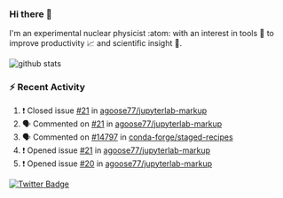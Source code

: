 ### Hi there 👋 

I'm an experimental nuclear physicist :atom: with an interest in tools :wrench: to improve productivity :chart_with_upwards_trend: and scientific insight :telescope:.

![github stats](https://github-readme-stats.vercel.app/api?username=agoose77&show_icons=true&hide_rank=true&hide_title=true&bg_color=30,e76445,904e95&text_color=efe3ec&icon_color=efe3ec)
<!--
**agoose77/agoose77** is a ✨ _special_ ✨ repository because its `README.md` (this file) appears on your GitHub profile.

Here are some ideas to get you started:

- 🔭 I’m currently working on ...
- 🌱 I’m currently learning ...
- 👯 I’m looking to collaborate on ...
- 🤔 I’m looking for help with ...
- 💬 Ask me about ...
- 📫 How to reach me: ...
- 😄 Pronouns: ...
- ⚡ Fun fact: ...
-->

### :zap: Recent Activity
<!--START_SECTION:activity-->
1. ❗️ Closed issue [#21](https://github.com/agoose77/jupyterlab-markup/issues/21) in [agoose77/jupyterlab-markup](https://github.com/agoose77/jupyterlab-markup)
2. 🗣 Commented on [#21](https://github.com/agoose77/jupyterlab-markup/issues/21) in [agoose77/jupyterlab-markup](https://github.com/agoose77/jupyterlab-markup)
3. 🗣 Commented on [#14797](https://github.com/conda-forge/staged-recipes/issues/14797) in [conda-forge/staged-recipes](https://github.com/conda-forge/staged-recipes)
4. ❗️ Opened issue [#21](https://github.com/agoose77/jupyterlab-markup/issues/21) in [agoose77/jupyterlab-markup](https://github.com/agoose77/jupyterlab-markup)
5. ❗️ Opened issue [#20](https://github.com/agoose77/jupyterlab-markup/issues/20) in [agoose77/jupyterlab-markup](https://github.com/agoose77/jupyterlab-markup)
<!--END_SECTION:activity-->


[![Twitter Badge](https://img.shields.io/twitter/follow/agoose77?style=flat-square&logo=Twitter&logoColor=white&color=cornflowerblue)](https://twitter.com/agoose77)
